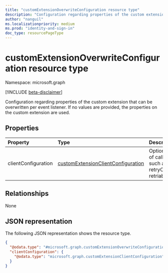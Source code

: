 ```yaml
---
title: "customExtensionOverwriteConfiguration resource type"
description: "Configuration regarding properties of the custom extension that can be overwritten per event listener."
author: "nanguil"
ms.localizationpriority: medium
ms.prod: "identity-and-sign-in"
doc_type: resourcePageType
---
```


# customExtensionOverwriteConfiguration resource type

Namespace: microsoft.graph

[!INCLUDE [beta-disclaimer](../../includes/beta-disclaimer.md)]

Configuration regarding properties of the custom extension that can be overwritten per event listener. If no values are provided, the properties on the custom extension are used.

## Properties
|Property|Type|Description|
|:---|:---|:---|
|clientConfiguration|[customExtensionClientConfiguration](../resources/customextensionclientconfiguration.md)|Optional. Configuration of calling external API, such as timeout, retryCount, retriableResponseCodes.|

## Relationships
None

## JSON representation
The following JSON representation shows the resource type.
<!-- {
  "blockType": "resource",
  "@odata.type": "microsoft.graph.customExtensionOverwriteConfiguration"
}
-->
``` json
{
  "@odata.type": "#microsoft.graph.customExtensionOverwriteConfiguration",
  "clientConfiguration": {
    "@odata.type": "microsoft.graph.customExtensionClientConfiguration"
  }
}
```

